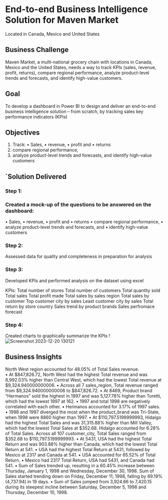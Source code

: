 # End-to-end Business Intelligence Solution for Maven Market
Located in Canada, Mexico and United States

## Business Challenge

Maven Market, a multi-national grocery chain with locations in Canada, Mexico and the United States, needs a way to track KPIs (sales, revenue, profit, returns), compare regional performance, analyze product-level trends and forecasts, and identify high-value customers. 


## Goal

To develop a dashboard in Power BI to design and deliver an end-to-end business intelligence solution – from scratch, by tracking sales key performance indicators (KPIs)

## Objectives

1.	Track:
•	Sales, 
•	revenue, 
•	profit and 
•	returns
2.	compare regional performance, 
3.	analyze product-level trends and forecasts, and identify high-value customers

## `Solution Delivered

### Step 1:

### Created a mock-up of the questions to be answered on the dashboard:
•	Sales, 
•	revenue, 
•	profit and 
•	returns
•	compare regional performance, 
•	analyze product-level trends and forecasts, and 
•	identify high-value customers

### Step 2:

Assessed data for quality and completeness in preparation for analysis

### Step 3:

Developed KPIs and performed analysis on the dataset using excel

KPIs:
Total number of stores
Total number of customers
Total quantity sold
Total sales 
Total profit made
Total sales by sales region
Total sales by customer
Top customer city by sales
Least customer city by sales
Total return by store country
Sales trend by product brands
Sales perfromace forecast

### Step 4:

Created charts to graphically summarize the KPIs
!![Screenshot 2023-12-20 130121](https://github.com/williamsadegoke/mavenmarket_sales_performance_report/assets/81843920/fca5cbab-e007-4b38-961c-9839a5728a0a)

 

## Business Insights

North West region accounted for 48.05% of Total Sales revenue.  
•	At $847,826.72, North West had the highest Total revenue and was 8,992.03% higher than Central West, which had the lowest Total revenue at $9,324.940000000006.
•	Across all 7 sales_region, Total revenue ranged from $9,324.940000000006 to $847,826.72. 
•	At 8469, Product brand “Hermanos” sold the highest in 1997 and was 5,127.78% higher than Toretti, which had the lowest 1997 at 162.
•	1997 and total 1998 are negatively correlated with each other.
•	Hermanos accounted for 3.17% of 1997 sales.  
•	1998 and 1997 diverged the most when the product_brand was Tri-State, when 1998 were 8860 higher than 1997.
•	At $110,797.5199999993, Hidalgo had the highest Total Sales and was 31,315.88% higher than Mill Valley, which had the lowest Total Sales at $352.68.    Hidalgo accounted for 6.28% of Total Sales.  Across all 107 customer_city, Total Sales ranged from $352.68 to $110,797.5199999993.
•	At 5431, USA had the highest Total Return and was 903.88% higher than Canada, which had the lowest Total Return at 541.
•	USA had the highest Total Return at 5431, followed by Mexico at 2317 and Canada at 541.
•	USA accounted for 65.52% of Total Return.
•	Mexico had 2317 Total Return, USA had 5431, and Canada had 541.
•	Sum of Sales trended up, resulting in a 60.45% increase between Thursday, January 1, 1998 and Wednesday, December 30, 1998.  Sum of Sales started trending down on Friday, December 11, 1998, falling by 69.19% (4,737.94) in 19 days.
•	Sum of Sales jumped from 3,924.66 to 7,420.15 during its steepest incline between Saturday, December 5, 1998 and Thursday, December 10, 1998.
